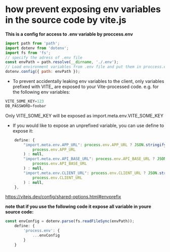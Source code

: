 # how prevent exposing env variables in the source code by vite.js

**This is a config for access to .env variable by proccess.env**
```js
import path from 'path';
import dotenv from 'dotenv';
import fs from 'fs';
// specify the adress of .env file
const envPath = path.resolve(__dirname, './.env');
// Load environment variables from .env file and put them in proccess.env
dotenv.config({ path: envPath });
```

- To prevent accidentally leaking env variables to the client,
 only variables prefixed with VITE_ are exposed to your Vite-processed code.
 e.g. for the following env variables:

 ```js 
VITE_SOME_KEY=123
DB_PASSWORD=foobar
```
Only VITE_SOME_KEY will be exposed as import.meta.env.VITE_SOME_KEY



- If you would like to expose an unprefixed variable, you can use define to expose it:

```js
    define: {
        "import.meta.env.APP_URL": process.env.APP_URL ? JSON.stringify(
            process.env.APP_URL
        ) : null,
        "import.meta.env.API_BASE_URL": process.env.API_BASE_URL ? JSON.stringify(
            process.env.API_BASE_URL
        ) : null,
        "import.meta.env.CLIENT_URL": process.env.CLIENT_URL ? JSON.stringify(
            process.env.CLIENT_URL
        ) : null,
    },
```
https://vitejs.dev/config/shared-options.html#envprefix

**note that if you use the following code it expose all variable in youre source code:**
```js
const envConfig = dotenv.parse(fs.readFileSync(envPath));
    define: {
        'process.env': {
            ...envConfig
        }
    }
```
